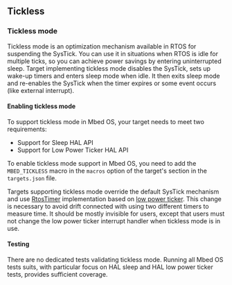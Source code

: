 ## Tickless

### Tickless mode

Tickless mode is an optimization mechanism available in RTOS for suspending the SysTick. You can use it in situations when RTOS is idle for multiple ticks, so you can achieve power savings by entering uninterrupted sleep. Target implementing tickless mode disables the SysTick, sets up wake-up timers and enters sleep mode when idle. It then exits sleep mode and re-enables the SysTick when the timer expires or some event occurs (like external interrupt).

#### Enabling tickless mode

To support tickless mode in Mbed OS, your target needs to meet two requirements:

- Support for Sleep HAL API
- Support for Low Power Ticker HAL API

To enable tickless mode support in Mbed OS, you need to add the `MBED_TICKLESS` macro in the `macros` option of the target's section in the `targets.json` file.

Targets supporting tickless mode override the default SysTick mechanism and use [RtosTimer](http://os-doc-builder.test.mbed.com/docs/development/mbed-os-api-doxy/classrtos_1_1_rtos_timer.html) implementation based on [low power ticker](http://os-doc-builder.test.mbed.com/docs/development/mbed-os-api-doxy/group__hal__lp__ticker.html). This change is necessary to avoid drift connected with using two different timers to measure time. It should be mostly invisible for users, except that users must not change the low power ticker interrupt handler when tickless mode is in use.

#### Testing

There are no dedicated tests validating tickless mode. Running all Mbed OS tests suits, with particular focus on HAL sleep and HAL low power ticker tests, provides sufficient coverage.
